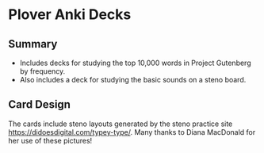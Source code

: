 # Plover Anki Decks

## Summary

* Includes decks for studying the top 10,000 words in Project Gutenberg by frequency.
* Also includes a deck for studying the basic sounds on a steno board.

## Card Design

The cards include steno layouts generated by the steno practice site https://didoesdigital.com/typey-type/. Many thanks to Diana MacDonald for her use of these pictures!

